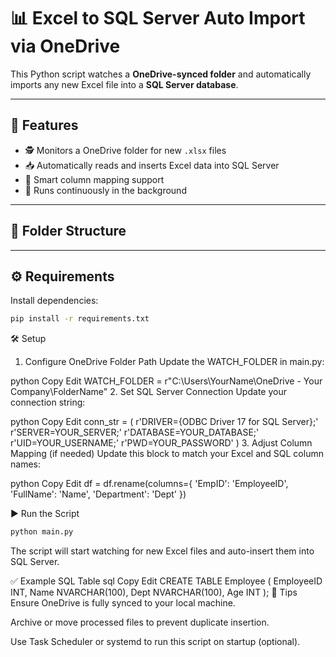 # 📊 Excel to SQL Server Auto Import via OneDrive

This Python script watches a **OneDrive-synced folder** and automatically imports any new Excel file into a **SQL Server database**.

---

## 🔧 Features

- 🕵️ Monitors a OneDrive folder for new `.xlsx` files
- 📥 Automatically reads and inserts Excel data into SQL Server
- 🧠 Smart column mapping support
- 🔁 Runs continuously in the background

---

## 📁 Folder Structure


---

## ⚙️ Requirements

Install dependencies:

```bash
pip install -r requirements.txt
```

🛠️ Setup
1. Configure OneDrive Folder Path
Update the WATCH_FOLDER in main.py:

python
Copy
Edit
WATCH_FOLDER = r"C:\Users\YourName\OneDrive - Your Company\FolderName"
2. Set SQL Server Connection
Update your connection string:

python
Copy
Edit
conn_str = (
    r'DRIVER={ODBC Driver 17 for SQL Server};'
    r'SERVER=YOUR_SERVER;'
    r'DATABASE=YOUR_DATABASE;'
    r'UID=YOUR_USERNAME;'
    r'PWD=YOUR_PASSWORD'
)
3. Adjust Column Mapping (if needed)
Update this block to match your Excel and SQL column names:

python
Copy
Edit
df = df.rename(columns={
    'EmpID': 'EmployeeID',
    'FullName': 'Name',
    'Department': 'Dept'
})


▶️ Run the Script


```bash
python main.py
```

The script will start watching for new Excel files and auto-insert them into SQL Server.

✅ Example SQL Table
sql
Copy
Edit
CREATE TABLE Employee (
    EmployeeID INT,
    Name NVARCHAR(100),
    Dept NVARCHAR(100),
    Age INT
);
📌 Tips
Ensure OneDrive is fully synced to your local machine.

Archive or move processed files to prevent duplicate insertion.

Use Task Scheduler or systemd to run this script on startup (optional).


